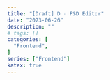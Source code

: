 ```yaml
---
title: "[Draft] D - PSD Editor"
date: "2023-06-26"
description: ""
# tags: []
categories: [
  "Frontend",
]
series: ["Frontend"]
katex: true
---
```


